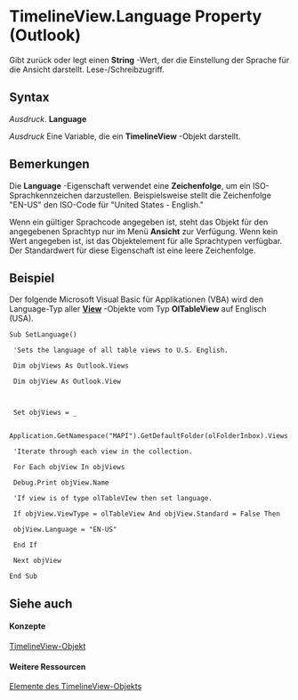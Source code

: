 
# TimelineView.Language Property (Outlook)

Gibt zurück oder legt einen  **String** -Wert, der die Einstellung der Sprache für die Ansicht darstellt. Lese-/Schreibzugriff.


## Syntax

 _Ausdruck_. **Language**

 _Ausdruck_ Eine Variable, die ein **TimelineView** -Objekt darstellt.


## Bemerkungen

Die  **Language** -Eigenschaft verwendet eine **Zeichenfolge**, um ein ISO-Sprachkennzeichen darzustellen. Beispielsweise stellt die Zeichenfolge "EN-US" den ISO-Code für "United States - English."

Wenn ein gültiger Sprachcode angegeben ist, steht das Objekt für den angegebenen Sprachtyp nur im Menü  **Ansicht** zur Verfügung. Wenn kein Wert angegeben ist, ist das Objektelement für alle Sprachtypen verfügbar. Der Standardwert für diese Eigenschaft ist eine leere Zeichenfolge.


## Beispiel

Der folgende Microsoft Visual Basic für Applikationen (VBA) wird den Language-Typ aller  **[View](41c8d149-9912-1685-4c8b-3c849cc6f1ed.md)** -Objekte vom Typ **OlTableView** auf Englisch (USA).


```
Sub SetLanguage() 
 
 'Sets the language of all table views to U.S. English. 
 
 Dim objViews As Outlook.Views 
 
 Dim objView As Outlook.View 
 
 
 
 Set objViews = _ 
 
 Application.GetNamespace("MAPI").GetDefaultFolder(olFolderInbox).Views 
 
 'Iterate through each view in the collection. 
 
 For Each objView In objViews 
 
 Debug.Print objView.Name 
 
 'If view is of type olTableVIew then set language. 
 
 If objView.ViewType = olTableView And objView.Standard = False Then 
 
 objView.Language = "EN-US" 
 
 End If 
 
 Next objView 
 
End Sub
```


## Siehe auch


#### Konzepte


[TimelineView-Objekt](fb14c1a1-f542-fa1e-f30f-c5ee3d2f0206.md)
#### Weitere Ressourcen


[Elemente des TimelineView-Objekts](http://msdn.microsoft.com/library/fa134129-519f-6f08-dc53-5e72085f9cc0%28Office.15%29.aspx)